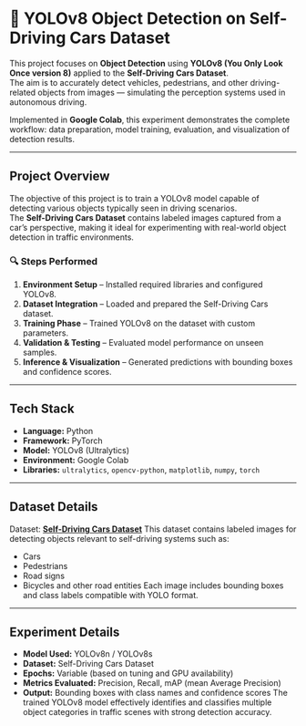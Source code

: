 # 🚗 YOLOv8 Object Detection on Self-Driving Cars Dataset

This project focuses on **Object Detection** using **YOLOv8 (You Only Look Once version 8)** applied to the **Self-Driving Cars Dataset**.  
The aim is to accurately detect vehicles, pedestrians, and other driving-related objects from images — simulating the perception systems used in autonomous driving.

Implemented in **Google Colab**, this experiment demonstrates the complete workflow: data preparation, model training, evaluation, and visualization of detection results.

---

## Project Overview

The objective of this project is to train a YOLOv8 model capable of detecting various objects typically seen in driving scenarios.  
The **Self-Driving Cars Dataset** contains labeled images captured from a car’s perspective, making it ideal for experimenting with real-world object detection in traffic environments.

### 🔍 Steps Performed
1. **Environment Setup** – Installed required libraries and configured YOLOv8.  
2. **Dataset Integration** – Loaded and prepared the Self-Driving Cars dataset.  
3. **Training Phase** – Trained YOLOv8 on the dataset with custom parameters.  
4. **Validation & Testing** – Evaluated model performance on unseen samples.  
5. **Inference & Visualization** – Generated predictions with bounding boxes and confidence scores.

---

## Tech Stack

- **Language:** Python  
- **Framework:** PyTorch  
- **Model:** YOLOv8 (Ultralytics)  
- **Environment:** Google Colab  
- **Libraries:** `ultralytics`, `opencv-python`, `matplotlib`, `numpy`, `torch`

---

## Dataset Details

Dataset: **[Self-Driving Cars Dataset](https://www.kaggle.com/datasets/alincijov/self-driving-cars)**
This dataset contains labeled images for detecting objects relevant to self-driving systems such as:
- Cars
- Pedestrians
- Road signs
- Bicycles and other road entities
Each image includes bounding boxes and class labels compatible with YOLO format.

---

## Experiment Details

- **Model Used:** YOLOv8n / YOLOv8s
- **Dataset:** Self-Driving Cars Dataset
- **Epochs:** Variable (based on tuning and GPU availability)
- **Metrics Evaluated:** Precision, Recall, mAP (mean Average Precision)
- **Output:** Bounding boxes with class names and confidence scores
The trained YOLOv8 model effectively identifies and classifies multiple object categories in traffic scenes with strong detection accuracy.
